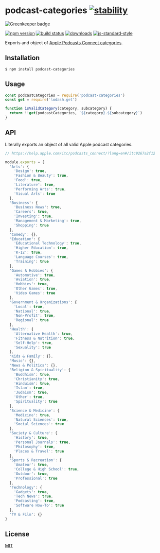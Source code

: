 # podcast-categories [![stability][0]][1]

[![Greenkeeper badge](https://badges.greenkeeper.io/bcomnes/podcast-categories.svg)](https://greenkeeper.io/)

[![npm version][2]][3] [![build status][4]][5]
[![downloads][8]][9] [![js-standard-style][10]][11]

Exports and object of [Apple Podcasts Connect categories][categories].

## Installation
```console
$ npm install podcast-categories
```

## Usage

```js
const podcastCategories = require('podcast-categories')
const get = require('lodash.get')

function isValidCategory(category, subcategory) {
  return !!get(podcastCategories, `${category}.${subcategory}`)
}
```

## API

Literally exports an object of all valid Apple podcast categories.

```js
// https://help.apple.com/itc/podcasts_connect/?lang=en#/itc9267a2f12

module.exports = {
  'Arts': {
    'Design': true,
    'Fashion & Beauty': true,
    'Food': true,
    'Literature': true,
    'Performing Arts': true,
    'Visual Arts': true
  },
  'Business': {
    'Business News': true,
    'Careers': true,
    'Investing': true,
    'Management & Marketing': true,
    'Shopping': true
  },
  'Comedy': {},
  'Education': {
    'Educational Technology': true,
    'Higher Education': true,
    'K-12': true,
    'Language Courses': true,
    'Training': true
  },
  'Games & Hobbies': {
    'Automotive': true,
    'Aviation': true,
    'Hobbies': true,
    'Other Games': true,
    'Video Games': true
  },
  'Government & Organizations': {
    'Local': true,
    'National': true,
    'Non-Profit': true,
    'Regional': true
  },
  'Health': {
    'Alternative Health': true,
    'Fitness & Nutrition': true,
    'Self-Help': true,
    'Sexuality': true
  },
  'Kids & Family': {},
  'Music': {},
  'News & Politics': {},
  'Religion & Spirituality': {
    'Buddhism': true,
    'Christianity': true,
    'Hinduism': true,
    'Islam': true,
    'Judaism': true,
    'Other': true,
    'Spirituality': true
  },
  'Science & Medicine': {
    'Medicine': true,
    'Natural Sciences': true,
    'Social Sciences': true
  },
  'Society & Culture': {
    'History': true,
    'Personal Journals': true,
    'Philosophy': true,
    'Places & Travel': true
  },
  'Sports & Recreation': {
    'Amateur': true,
    'College & High School': true,
    'Outdoor': true,
    'Professional': true
  },
  'Technology': {
    'Gadgets': true,
    'Tech News': true,
    'Podcasting': true,
    'Software How-To': true
  },
  'TV & Film': {}
}
```

## License
[MIT](https://tldrlegal.com/license/mit-license)

[0]: https://img.shields.io/badge/stability-stable-green.svg?style=flat-square
[1]: https://nodejs.org/api/documentation.html#documentation_stability_index
[2]: https://img.shields.io/npm/v/podcast-categories.svg?style=flat-square
[3]: https://npmjs.org/package/podcast-categories
[4]: https://img.shields.io/travis/bcomnes/podcast-categories/master.svg?style=flat-square
[5]: https://travis-ci.org/bcomnes/podcast-categories
[8]: http://img.shields.io/npm/dm/podcast-categories.svg?style=flat-square
[9]: https://npmjs.org/package/podcast-categories
[10]: https://img.shields.io/badge/code%20style-standard-brightgreen.svg?style=flat-square
[11]: https://github.com/feross/standard
[categories]: https://help.apple.com/itc/podcasts_connect/?lang=en#/itc9267a2f12
